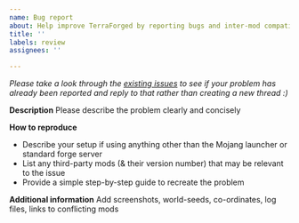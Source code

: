 ```yaml
---
name: Bug report
about: Help improve TerraForged by reporting bugs and inter-mod compatibility problems
title: ''
labels: review
assignees: ''

---
```


_Please take a look through the [existing issues](https://github.com/TerraForged/TerraForged/issues) to see if your problem has already been reported and reply to that rather than creating a new thread :)_

**Description**
Please describe the problem clearly and concisely

**How to reproduce**
- Describe your setup if using anything other than the Mojang launcher or standard forge server
- List any third-party mods (& their version number) that may be relevant to the issue
- Provide a simple step-by-step guide to recreate the problem

**Additional information**
Add screenshots, world-seeds, co-ordinates, log files, links to conflicting mods
